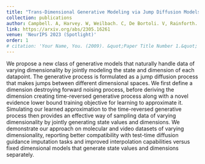 ```yaml
---
title: "Trans-Dimensional Generative Modeling via Jump Diffusion Models"
collection: publications
author: Campbell. A, Harvey. W, Weilbach. C, De Bortoli. V, Rainforth. T, Doucet. A
link: https://arxiv.org/abs/2305.16261
venue: 'NeurIPS 2023 (Spotlight)'
order: 1
# citation: 'Your Name, You. (2009). &quot;Paper Title Number 1.&quot; <i>Journal 1</i>. 1(1).'
---
```


We propose a new class of generative models that naturally handle data of varying dimensionality by jointly modeling the state and dimension of each datapoint. The generative process is formulated as a jump diffusion process that makes jumps between different dimensional spaces. We first define a dimension destroying forward noising process, before deriving the dimension creating time-reversed generative process along with a novel evidence lower bound training objective for learning to approximate it. Simulating our learned approximation to the time-reversed generative process then provides an effective way of sampling data of varying dimensionality by jointly generating state values and dimensions. We demonstrate our approach on molecular and video datasets of varying dimensionality, reporting better compatibility with test-time diffusion guidance imputation tasks and improved interpolation capabilities versus fixed dimensional models that generate state values and dimensions separately. 